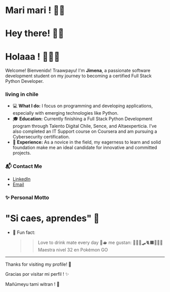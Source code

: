 # Mari mari ! 🙌🏽
# Hey there!  👋🏽
# Holaaa !    🙋🏽‍♀️

Welcome! Bienvenidx! Traawpayu!
I'm **Jimena**, a passionate software development student on my journey to becoming a certified Full Stack Python Developer.

### living in chile

- 💻 **What I do:** I focus on programming and developing applications, especially with emerging technologies like Python.
- 🎓 **Education:** Currently finishing a Full Stack Python Development program through Talento Digital Chile, Sence, and Altaexperticia. I’ve also completed an IT Support course on Coursera and am pursuing a Cybersecurity certification.
- 🌱 **Experience:** As a novice in the field, my eagerness to learn and solid foundation make me an ideal candidate for innovative and committed projects.

### 📬 Contact Me

- [LinkedIn](https://www.linkedin.com/in/jimenatraipe/)
- [Email](jimenatraipe@outlook.com)




### ✨ Personal Motto

# "Si caes, aprendes" 🌟

- 👻 Fun fact:
    >> Love to drink mate every day 🧉🫖
    >> me gustan: 🚴🏽‍♀🛹🐈‍⬛🧘🏽‍♀️
    >> Maestra nivel 32 en Pokémon GO
    >> 

---

Thanks for visiting my profile! 🪻

Gracias por visitar mi perfil ! ✨

Mañümeyu tami witran ! 🌻
